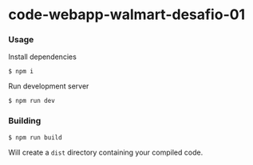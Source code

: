 # code-webapp-walmart-desafio-01

### Usage

Install dependencies

```
$ npm i
```

Run development server

```
$ npm run dev
```

### Building

```
$ npm run build
```

Will create a `dist` directory containing your compiled code.
